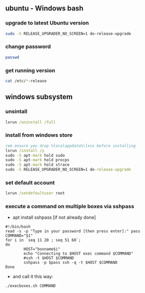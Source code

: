 ## ubuntu - Windows bash

### upgrade to latest Ubuntu version

```bash
sudo -S RELEASE_UPGRADER_NO_SCREEN=1 do-release-upgrade
```

### change password

```bash
passwd
```

### get running version

```bash
cat /etc/*-release
```

## windows subsystem

### unsintall

```cmd
lxrun /uninstall /full
```

### install from windows store

```cmd
rem ensure you drop %localappdata%\lxss before installing
lxrun /install /y
sudo -S apt-mark hold sudo
sudo -S apt-mark hold procps
sudo -S apt-mark hold strace
sudo -S RELEASE_UPGRADER_NO_SCREEN=1 do-release-upgrade
```

### set default account

```cmd
lxrun /setdefaultuser root
```

### execute a command on multiple boxes via sshpass

* apt install sshpass [if not already done]

```
#!/bin/bash
read -s -p "Type in your password [then press enter]:" pass
COMMAND="$1"
for i in `seq 11 20 ; seq 51 60`;
do
        HOST="boxname$i"
        echo "Connecting to $HOST exec command $COMMAND"
        #ssh -t $HOST $COMMAND
        sshpass -p $pass ssh -q -t $HOST $COMMAND
Done
```

* and call it this way:

```
./execboxes.sh COMMAND
```
